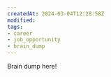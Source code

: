 ```yaml
---
createdAt: 2024-03-04T12:28:58Z
modified:
tags:
- career
- job_opportunity
- brain_dump
---
```

Brain dump here!
